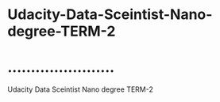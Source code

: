 # Udacity-Data-Sceintist-Nano-degree-TERM-2
# .......................
Udacity Data Sceintist Nano degree TERM-2 
